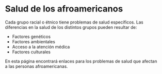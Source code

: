 Salud de los afroamericanos
===========================


Cada grupo racial o étnico tiene problemas de salud específicos. Las diferencias en la salud de los distintos grupos pueden resultar de:


* Factores genéticos
* Factores ambientales
* Acceso a la atención médica
* Factores culturales


En esta página encontrará enlaces para los problemas de salud que afectan a las personas afroamericanas.


